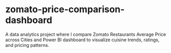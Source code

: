 # zomato-price-comparison-dashboard
A data analytics project where I compare Zomato Restaurants Average Price across Cities and Power BI dashboard to visualize cuisine trends, ratings, and pricing patterns.
